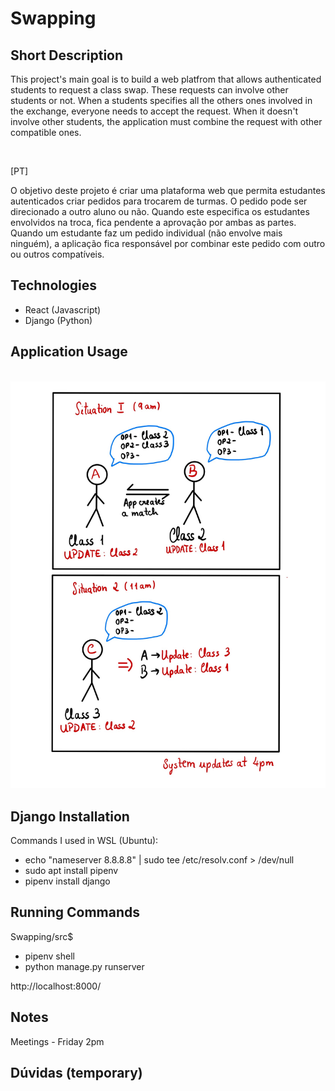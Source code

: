 # Swapping

## Short Description

This project's main goal is to build a web platfrom that allows authenticated students to request a class swap.
These requests can involve other students or not. When a students specifies all the others ones involved in the exchange, everyone needs to accept the request. When it doesn't involve other students, the application must combine the request with other compatible ones.

<br>

[PT]

O objetivo deste projeto é criar uma plataforma web que permita estudantes autenticados criar pedidos para trocarem de turmas. O pedido pode ser direcionado a outro aluno ou não. Quando este especifica os estudantes envolvidos na troca, fica pendente a aprovação por ambas as partes. Quando um estudante faz um pedido individual (não envolve mais ninguém), a aplicação fica responsável por combinar este pedido com outro ou outros compatíveis.


## Technologies

- React (Javascript)
- Django (Python)

## Application Usage

<br>

<img src="lib/img/example.jpg" alt="example_img">

<br>

## Django Installation

Commands I used in WSL (Ubuntu):

- echo "nameserver 8.8.8.8" | sudo tee /etc/resolv.conf > /dev/null
- sudo apt install pipenv
- pipenv install django

## Running Commands

Swapping/src$

- pipenv shell
- python manage.py runserver

http://localhost:8000/


## Notes

Meetings - Friday 2pm


## Dúvidas (temporary)


